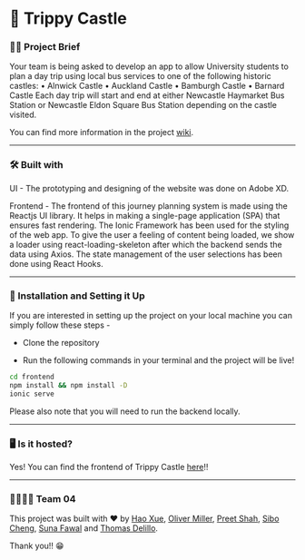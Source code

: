 # 🏰 Trippy Castle

### 👩‍🏫 Project Brief

Your team is being asked to develop an app to allow University students to plan a day trip using local bus services to one of the following historic castles:
• Alnwick Castle
• Auckland Castle
• Bamburgh Castle
• Barnard Castle
Each day trip will start and end at either Newcastle Haymarket Bus Station or Newcastle Eldon Square Bus Station depending on the castle visited.

You can find more information in the project [wiki](https://github.com/shahpreetk/trippycastle/wiki).
___
### 🛠 Built with

UI - The prototyping and designing of the website was done on Adobe XD.

Frontend - The frontend of this journey planning system is made using the Reactjs UI library. It helps in making a single-page application (SPA) that ensures fast rendering. The Ionic Framework has been used for the styling of the web app. To give the user a feeling of content being loaded, we show a loader using react-loading-skeleton after which the backend sends the data using Axios. The state management of the user selections has been done using React Hooks.
___
### 🔨 Installation and Setting it Up

If you are interested in setting up the project on your local machine you can simply follow these steps -

- Clone the repository

- Run the following commands in your terminal and the project will be live!
```sh
cd frontend
npm install && npm install -D
ionic serve
```


Please also note that you will need to run the backend locally.
___
### 🖥 Is it hosted?

Yes! You can find the frontend of Trippy Castle [here](https://trippycastle-frontend.netlify.app/)!!

___
### 🧑‍💻👩‍💻 Team 04

This project was built with ❤️ by [Hao Xue](https://github.com/Xuehao0627), [Oliver Miller](https://github.com/c1026092), [Preet Shah](https://github.com/shahpreetk-NCL), [Sibo Cheng](https://github.com/SiboUK), [Suna Fawal](https://github.com/SunaFawal) and [Thomas Delillo](https://github.com/ThomasDeLillo99).

Thank you!! 😁

